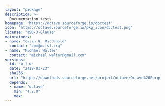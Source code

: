 ```yaml
---
layout: "package"
description: >-
  Documentation tests.
homepage: "https://octave.sourceforge.io/doctest"
icon: "https://octave.sourceforge.io/pkg_icon/doctest.png"
license: "BSD-3-Clause"
maintainers:
- name: "Colin B. Macdonald"
  contact: "cbm@m.fsf.org"
- name: "Michael Walter"
  contact: "michael.walter@gmail.com"
versions:
- id: "0.7.0"
  date: "2018-03-23"
  sha256:
  url: "https://downloads.sourceforge.net/project/octave/Octave%20Forge%20Packages/Individual%20Package%20Releases/doctest-0.7.0.tar.gz"
  depends:
  - name: "octave"
    min: "4.2.0"
    max:
---
```

